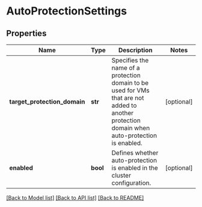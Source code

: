 # AutoProtectionSettings

## Properties
Name | Type | Description | Notes
------------ | ------------- | ------------- | -------------
**target_protection_domain** | **str** | Specifies the name of a protection domain to be used for VMs that are not added to another protection domain when auto-protection is enabled. | [optional] 
**enabled** | **bool** | Defines whether auto-protection is enabled in the cluster configuration. | [optional] 

[[Back to Model list]](../README.md#documentation-for-models) [[Back to API list]](../README.md#documentation-for-api-endpoints) [[Back to README]](../README.md)

